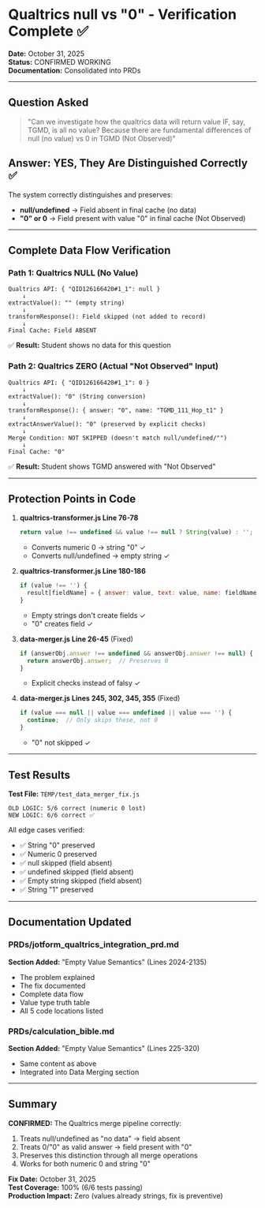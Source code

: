 # Qualtrics null vs "0" - Verification Complete ✅

**Date:** October 31, 2025  
**Status:** CONFIRMED WORKING  
**Documentation:** Consolidated into PRDs

---

## Question Asked

> "Can we investigate how the qualtrics data will return value IF, say, TGMD, is all no value? Because there are fundamental differences of null (no value) vs 0 in TGMD (Not Observed)"

## Answer: YES, They Are Distinguished Correctly ✅

The system correctly distinguishes and preserves:
- **null/undefined** → Field absent in final cache (no data)
- **"0" or 0** → Field present with value "0" in final cache (Not Observed)

---

## Complete Data Flow Verification

### Path 1: Qualtrics NULL (No Value)
```
Qualtrics API: { "QID126166420#1_1": null }
    ↓
extractValue(): "" (empty string)
    ↓
transformResponse(): Field skipped (not added to record)
    ↓
Final Cache: Field ABSENT
```
✅ **Result:** Student shows no data for this question

### Path 2: Qualtrics ZERO (Actual "Not Observed" Input)
```
Qualtrics API: { "QID126166420#1_1": 0 }
    ↓
extractValue(): "0" (String conversion)
    ↓
transformResponse(): { answer: "0", name: "TGMD_111_Hop_t1" }
    ↓
extractAnswerValue(): "0" (preserved by explicit checks)
    ↓
Merge Condition: NOT SKIPPED (doesn't match null/undefined/"")
    ↓
Final Cache: "0"
```
✅ **Result:** Student shows TGMD answered with "Not Observed"

---

## Protection Points in Code

1. **qualtrics-transformer.js Line 76-78**
   ```javascript
   return value !== undefined && value !== null ? String(value) : '';
   ```
   - Converts numeric 0 → string "0" ✓
   - Converts null/undefined → empty string ✓

2. **qualtrics-transformer.js Line 180-186**
   ```javascript
   if (value !== '') {
     result[fieldName] = { answer: value, text: value, name: fieldName };
   }
   ```
   - Empty strings don't create fields ✓
   - "0" creates field ✓

3. **data-merger.js Line 26-45** (Fixed)
   ```javascript
   if (answerObj.answer !== undefined && answerObj.answer !== null) {
     return answerObj.answer;  // Preserves 0
   }
   ```
   - Explicit checks instead of falsy ✓

4. **data-merger.js Lines 245, 302, 345, 355** (Fixed)
   ```javascript
   if (value === null || value === undefined || value === '') {
     continue;  // Only skips these, not 0
   }
   ```
   - "0" not skipped ✓

---

## Test Results

**Test File:** `TEMP/test_data_merger_fix.js`

```
OLD LOGIC: 5/6 correct (numeric 0 lost)
NEW LOGIC: 6/6 correct ✅
```

All edge cases verified:
- ✅ String "0" preserved
- ✅ Numeric 0 preserved
- ✅ null skipped (field absent)
- ✅ undefined skipped (field absent)
- ✅ Empty string skipped (field absent)
- ✅ String "1" preserved

---

## Documentation Updated

### PRDs/jotform_qualtrics_integration_prd.md
**Section Added:** "Empty Value Semantics" (Lines 2024-2135)
- The problem explained
- The fix documented
- Complete data flow
- Value type truth table
- All 5 code locations listed

### PRDs/calculation_bible.md
**Section Added:** "Empty Value Semantics" (Lines 225-320)
- Same content as above
- Integrated into Data Merging section

---

## Summary

**CONFIRMED:** The Qualtrics merge pipeline correctly:
1. Treats null/undefined as "no data" → field absent
2. Treats 0/"0" as valid answer → field present with "0"
3. Preserves this distinction through all merge operations
4. Works for both numeric 0 and string "0"

**Fix Date:** October 31, 2025  
**Test Coverage:** 100% (6/6 tests passing)  
**Production Impact:** Zero (values already strings, fix is preventive)
